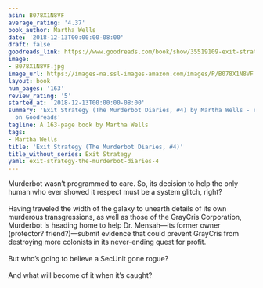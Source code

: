```yaml
---
asin: B078X1N8VF
average_rating: '4.37'
book_author: Martha Wells
date: '2018-12-13T00:00:00-08:00'
draft: false
goodreads_link: https://www.goodreads.com/book/show/35519109-exit-strategy
image:
- B078X1N8VF.jpg
image_url: https://images-na.ssl-images-amazon.com/images/P/B078X1N8VF.01._SCLZZZZZZZ.jpg
layout: book
num_pages: '163'
review_rating: '5'
started_at: '2018-12-13T00:00:00-08:00'
summary: 'Exit Strategy (The Murderbot Diaries, #4) by Martha Wells - rated 4.37/5
  on Goodreads'
tagline: A 163-page book by Martha Wells
tags:
- Martha Wells
title: 'Exit Strategy (The Murderbot Diaries, #4)'
title_without_series: Exit Strategy
yaml: exit-strategy-the-murderbot-diaries-4
---
```


Murderbot wasn’t programmed to care. So, its decision to help the only human who ever showed it respect must be a system glitch, right?<br /><br />Having traveled the width of the galaxy to unearth details of its own murderous transgressions, as well as those of the GrayCris Corporation, Murderbot is heading home to help Dr. Mensah—its former owner (protector? friend?)—submit evidence that could prevent GrayCris from destroying more colonists in its never-ending quest for profit.<br /><br />But who’s going to believe a SecUnit gone rogue?<br /><br />And what will become of it when it’s caught?